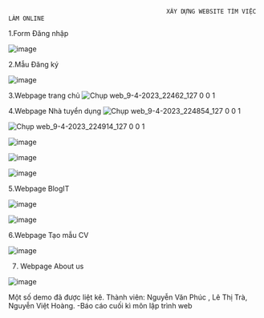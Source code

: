                                                 XÂY DỰNG WEBSITE TÌM VIỆC LÀM ONLINE
       
 1.Form Đăng nhập
  
  
  ![image](https://user-images.githubusercontent.com/120349317/230786475-7cc55e48-b7f6-4cb9-b45d-cb4a3ee6d620.png)



2.Mẫu Đăng ký


![image](https://user-images.githubusercontent.com/120349317/230786505-774a1202-03e3-4fe5-a95e-4ebf5c211c98.png)



3.Webpage trang chủ
![Chụp web_9-4-2023_22462_127 0 0 1](https://user-images.githubusercontent.com/120349317/230786149-4dc992a2-f2dd-430e-be1a-f00d0a97cc8b.jpeg)

4.Webpage Nhà tuyển dụng
![Chụp web_9-4-2023_224854_127 0 0 1](https://user-images.githubusercontent.com/120349317/230786165-2c420172-c234-482e-bb21-217f98c94fab.jpeg)

![Chụp web_9-4-2023_224914_127 0 0 1](https://user-images.githubusercontent.com/120349317/230786170-4e3ebb49-8d7f-46fd-9643-b95e5d339e93.jpeg)



![image](https://user-images.githubusercontent.com/120349317/230786591-0aa4adf6-039e-4a6c-b8bb-45a1b71cedda.png)


![image](https://user-images.githubusercontent.com/120349317/230786611-7a4b1124-c1d5-4ccc-ae52-a2e983d6b02b.png)


![image](https://user-images.githubusercontent.com/120349317/230786623-4f85c6a7-d452-467f-9e4c-3183059135e7.png)


5.Webpage BlogIT

![image](https://user-images.githubusercontent.com/120349317/230786671-8cdb52b4-8152-4c07-b464-b52c8d9f8536.png)


![image](https://user-images.githubusercontent.com/120349317/230786685-1e2e885c-7768-40a8-ba42-c7eddf4fcb19.png)



6.Webpage Tạo mẫu CV


![image](https://user-images.githubusercontent.com/120349317/230786754-b6abfffe-a40b-40e3-b19a-37d708bbd118.png)



7. Webpage About us


![image](https://user-images.githubusercontent.com/120349317/230786781-ee06cbab-baa1-44d8-a106-17d040f055ca.png)


Một số demo đã được liệt kê.
Thành viên: Nguyễn Văn Phúc , Lê Thị Trà, Nguyễn Việt Hoàng.
-Báo cáo cuối kì môn lập trình web
